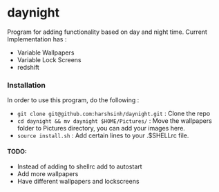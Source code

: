 # daynight
Program for adding functionality based on day and night time.
Current Implementation has :
* Variable Wallpapers
* Variable Lock Screens
* redshift

### Installation
In order to use this program, do the following :
* `git clone git@github.com:harshsinh/daynight.git` : Clone the repo
* `cd daynight && mv daynight $HOME/Pictures/` : Move the wallpapers folder to Pictures directory, you can add your images here.
* `source install.sh` : Add certain lines to your .$SHELLrc file.


#### TODO:
* Instead of adding to shellrc add to autostart
* Add more wallpapers
* Have different wallpapers and lockscreens
